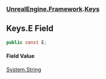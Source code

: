### [UnrealEngine.Framework](./UnrealEngine-Framework.md 'UnrealEngine.Framework').[Keys](./Keys.md 'UnrealEngine.Framework.Keys')
## Keys.E Field
  
```csharp
public const E;
```
#### Field Value
[System.String](https://docs.microsoft.com/en-us/dotnet/api/System.String 'System.String')  
